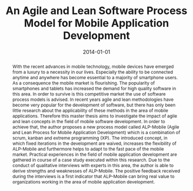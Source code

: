 ---
abstract: With the recent advances in mobile technology, mobile devices have emerged
  from a luxury to a necessity in our lives. Especially the ability to be connected
  anytime and anywhere has become essential to a majority of smartphone users. As
  a consequence the mobile market is flourishing. The popularity of smartphones and
  tablets has increased the demand for high quality software in this area. In order
  to survive is this competitive market the use of software process models is advised.
  In recent years agile and lean methodologies have become very popular for the development
  of software, but there has only been little research about the applicability of
  these methods in the area of mobile applications. Therefore this master thesis aims
  to investigate the impact of agile and lean concepts in the field of mobile software
  development. In order to achieve that, the author proposes a new process model called
  ALP-Mobile (Agile and Lean Process for Mobile Application Development) which is
  a combination of scrum, kanban and extreme programming (XP). The introduced concept,
  in which fixed iterations in the development are waived, increases the flexibility
  of ALP-Mobile and furthermore helps to adapt to the fast pace of the mobile market.
  Practical experiences in the field of mobile application development are gathered
  in course of a case study executed within this research. Due to the conduct of qualitative
  interviews with experts in this area, the author is able to derive strengths and
  weaknesses of ALP-Mobile. The positive feedback received during the interviews is
  a first indicator that ALP-Mobile can bring real value to organizations working
  in the area of mobile application development.
authors:
- Lukas Wenzel
date: '2014-01-01'
featured: false
links:
- name: Publik
  url: https://publik.tuwien.ac.at/showentry.php?ID=236300&lang=2
publication_types:
- '7'
publishDate: '2014-01-01'
title: An Agile and Lean Software Process Model for Mobile Application Development
url_pdf: ''
---